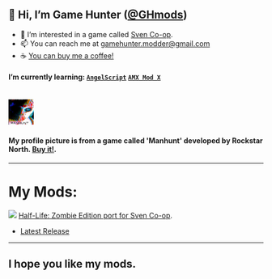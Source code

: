 ## 👋 Hi, I’m Game Hunter (<a href="https://github.com/GHmods">@GHmods</a>)
- 👀 I’m interested in a game called <a href="https://store.steampowered.com/app/225840/Sven_Coop/">Sven Co-op</a>.
- 📫 You can reach me at gamehunter.modder@gmail.com
- ☕ <a href="https://www.buymeacoffee.com/GHmods">You can buy me a coffee!</a>

#### I’m currently learning: <a href="https://www.angelcode.com/">`AngelScript`</a> <a href="https://www.amxmodx.org/">`AMX Mod X`</a>
<br>

<picture>
<img alt="My Profile Picture" src="/GameHunter.png" width="10%">
</picture>
<!-- ![Profile Picture](/GameHunter.png) -->

#### My profile picture is from a game called 'Manhunt' developed by Rockstar North. <a href="https://store.steampowered.com/app/12130/Manhunt/">Buy it!</a>.

---
# My Mods:
![](https://geps.dev/progress/10) <a href="https://github.com/GHmods/scze">Half-Life: Zombie Edition port for Sven Co-op</a>.
  * [Latest Release](https://github.com/GHmods/scze/releases/latest)

---
## I hope you like my mods.

<!---
GHmods/GHmods is a ✨ special ✨ repository because its `README.md` (this file) appears on your GitHub profile.
You can click the Preview link to take a look at your changes.
--->
